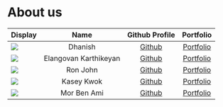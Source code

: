# About us

| Display                                             |         Name          |              Github Profile              |            Portfolio             |
|-----------------------------------------------------|:---------------------:|:----------------------------------------:|:--------------------------------:|
| ![](https://via.placeholder.com/100.png?text=Photo) |        Dhanish        | [Github](https://github.com/dhanish265)  | [Portfolio](team/dhanish265.md)  |
| ![](https://via.placeholder.com/100.png?text=Photo) | Elangovan Karthikeyan | [Github](https://github.com/karthikstar) | [Portfolio](team/karthikstar.md) |
| ![](https://via.placeholder.com/100.png?text=Photo) |       Ron John        |      [Github](https://github.com/)       |   [Portfolio](team/johndoe.md)   |
| ![](https://via.placeholder.com/100.png?text=Photo) |      Kasey Kwok       |  [Github](https://github.com/kaseykwok)  |  [Portfolio](team/kaseykwok.md)  |
| ![](https://via.placeholder.com/100.png?text=Photo) |      Mor Ben Ami      |      [Github](https://github.com/)       |   [Portfolio](team/johndoe.md)   |


